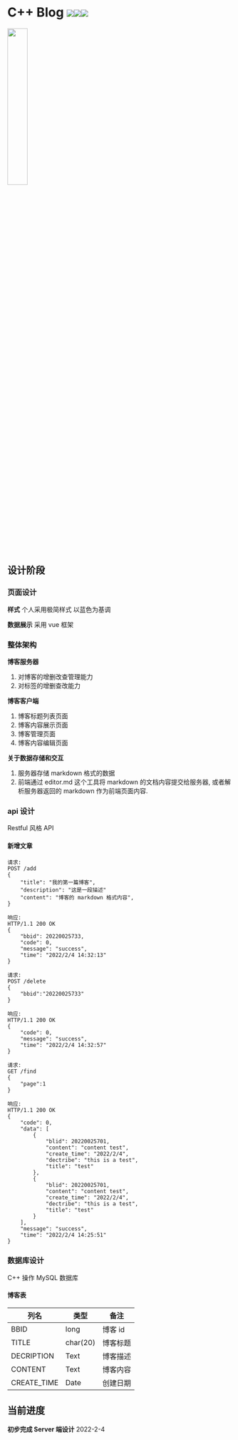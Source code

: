 # C++ Blog ![](https://img.shields.io/badge/license-MIT-blue)![](https://img.shields.io/badge/language-c%2B%2B-blue)![](https://img.shields.io/badge/version-0.0.2-blue)

<img src="https://s3.bmp.ovh/imgs/2022/01/41071892783e2d6e.png" width="30%" />

## 设计阶段

### 页面设计

**样式**
个人采用极简样式 以蓝色为基调

**数据展示**
采用 vue 框架

### 整体架构

**博客服务器**

1.  对博客的增删改查管理能力
2.  对标签的增删查改能力

**博客客户端**

1.  博客标题列表页面
2.  博客内容展示页面
3.  博客管理页面
4.  博客内容编辑页面

**关于数据存储和交互**

1.  服务器存储 markdown 格式的数据
2.  前端通过 editor.md 这个工具将 markdown 的文档内容提交给服务器, 或者解析服务器返回的 markdown 作为前端页面内容.

### api 设计

Restful 风格 API

#### 新增文章

```
请求:
POST /add
{
    "title": "我的第一篇博客",
    "description": "这是一段描述"
    "content": "博客的 markdown 格式内容",
}

响应:
HTTP/1.1 200 OK
{
	"bbid": 20220025733,
	"code": 0,
	"message": "success",
	"time": "2022/2/4 14:32:13"
}
```

```
请求:
POST /delete
{
    "bbid":"20220025733"
}

响应:
HTTP/1.1 200 OK
{
	"code": 0,
	"message": "success",
	"time": "2022/2/4 14:32:57"
}
```

```
请求:
GET /find
{
    "page":1
}

响应:
HTTP/1.1 200 OK
{
	"code": 0,
	"data": [
		{
			"blid": 20220025701,
			"content": "content test",
			"create_time": "2022/2/4",
			"dectribe": "this is a test",
			"title": "test"
		},
		{
			"blid": 20220025701,
			"content": "content test",
			"create_time": "2022/2/4",
			"dectribe": "this is a test",
			"title": "test"
		}
	],
	"message": "success",
	"time": "2022/2/4 14:25:51"
}
```

### 数据库设计

C++ 操作 MySQL 数据库

#### 博客表

| 列名        | 类型     | 备注     |
| ----------- | -------- | -------- |
| BBID        | long     | 博客 id  |
| TITLE       | char(20) | 博客标题 |
| DECRIPTION  | Text     | 博客描述 |
| CONTENT     | Text     | 博客内容 |
| CREATE_TIME | Date     | 创建日期 |

## 当前进度

**初步完成 Server 端设计**
2022-2-4
